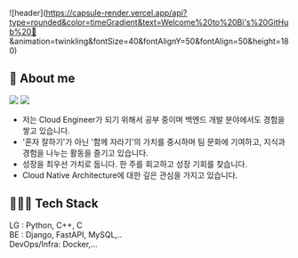 ![header](https://capsule-render.vercel.app/api?type=rounded&color=timeGradient&text=Welcome%20to%20Bi's%20GitHub%20👋
&animation=twinkling&fontSize=40&fontAlignY=50&fontAlign=50&height=180)

## 🤔 About me
<a href="https://velog.io/@ohyuchan123"><img src="https://img.shields.io/badge/Blog-11B48A?style=flat-square&logo=Vimeo&logoColor=white&link=https://velog.io/@ohyuchan123"/></a>
<img src="https://img.shields.io/badge/🐷 pig_notion_blog-20232a.svg?style=lat-square&logoColor=#FFFFF" />



- 저는 Cloud Engineer가 되기 위해서 공부 중이며 백엔드 개발 분야에서도 경험을 쌓고 있습니다.
- '혼자 잘하기'가 아닌 '함께 자라기'의 가치를 중시하며 팀 문화에 기여하고, 지식과 경험을 나누는 활동을 즐기고 있습니다.
- 성장을 최우선 가치로 둡니다. 한 주를 회고하고 성장 기회를 찾습니다.
- Cloud Native Architecture에 대한 깊은 관심을 가지고 있습니다.

## 🧑🏻‍💻 Tech Stack
LG : Python, C++, C  
BE : Django, FastAPI, MySQL,..  
DevOps/Infra: Docker,...
